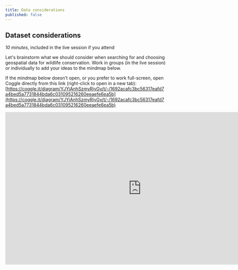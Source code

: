 ```yaml
---
title: Data considerations
published: false
---
```


## Dataset considerations
*10 minutes*, included in the live session if you attend

Let's brainstorm what we should consider when searching for and choosing geospatial data for wildlife conservation.  Work in groups (in the live session) or individually to add your ideas to the mindmap below.

If the mindmap below doesn't open, or you prefer to work full-screen, open Coggle directly from this link (right-click to open in a new tab): [https://coggle.it/diagram/YJYiAnhSzmyRiyGy/t/-/1692acafc3bc56317eafd7a4bed5a7731844bda6c031095216260eeaefe6ea5b](https://coggle.it/diagram/YJYiAnhSzmyRiyGy/t/-/1692acafc3bc56317eafd7a4bed5a7731844bda6c031095216260eeaefe6ea5b)

<iframe width='853' height='480' src='https://embed.coggle.it/diagram/YJYiAnhSzmyRiyGy/5289fad15b75e83d8422ff239d0ddb8af20c6cb8c1935c6f34f007b660fce033' frameborder='0' allowfullscreen></iframe>

